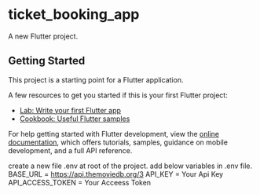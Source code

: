 # ticket_booking_app

A new Flutter project.

## Getting Started

This project is a starting point for a Flutter application.

A few resources to get you started if this is your first Flutter project:

- [Lab: Write your first Flutter app](https://docs.flutter.dev/get-started/codelab)
- [Cookbook: Useful Flutter samples](https://docs.flutter.dev/cookbook)

For help getting started with Flutter development, view the
[online documentation](https://docs.flutter.dev/), which offers tutorials,
samples, guidance on mobile development, and a full API reference.

create a new file .env at root of the project.
add below variables in .env file.
BASE_URL = https://api.themoviedb.org/3
API_KEY = Your Api Key
API_ACCESS_TOKEN = Your Acceess Token
